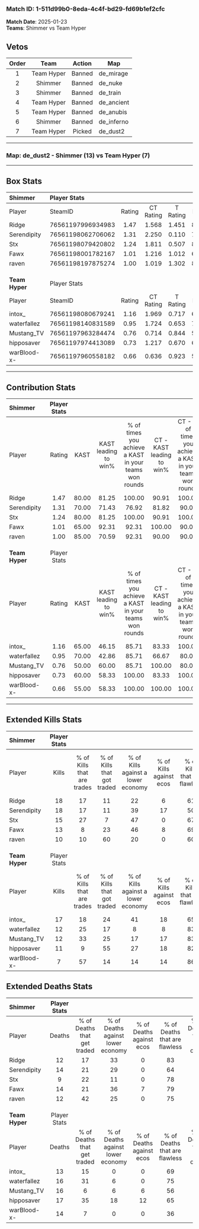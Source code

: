 ### Match ID: 1-511d99b0-8eda-4c4f-bd29-fd69b1ef2cfc  
**Match Date**: 2025-01-23  
**Teams**: Shimmer vs Team Hyper  

## Vetos  

| Order | Team | Action | Map |
| :---: | :--: | :----: | --- |
| 1 | Team Hyper | Banned | de_mirage |
| 2 | Shimmer | Banned | de_nuke |
| 3 | Shimmer | Banned | de_train |
| 4 | Team Hyper | Banned | de_ancient |
| 5 | Team Hyper | Banned | de_anubis |
| 6 | Shimmer | Banned | de_inferno |
| 7 | Team Hyper | Picked | de_dust2 |

---  

### **Map**: de_dust2 - Shimmer (13) vs Team Hyper (7)  
---  

## Box Stats  

| **Shimmer**    | Player Stats      |        |           |          |       |       |       |         |        |      |     |
| :- | :- | :-: | :-: | :-: | :-: | :-: | :-: | :-: | :-: | :-: | :-: |
| Player         | SteamID           | Rating | CT Rating | T Rating | KAST  |  ADR  | Kills | Assists | Deaths | K/D  | HS% |
| Ridge          | 76561197996934983 |  1.47  |   1.568   |  1.451   | 80.00 | 104.5 |  18   |    6    |   12   | 1.50 | 38  |
| Serendipity    | 76561198062706062 |  1.31  |   2.250   |  0.110   | 70.00 | 94.4  |  18   |    7    |   14   | 1.29 | 44  |
| Stx            | 76561198079420802 |  1.24  |   1.811   |  0.507   | 80.00 | 50.8  |  15   |    4    |   9    | 1.67 | 46  |
| Fawx           | 76561198001782167 |  1.01  |   1.216   |  1.012   | 65.00 | 83.3  |  13   |    4    |   14   | 0.93 | 61  |
| raven          | 76561198197875274 |  1.00  |   1.019   |  1.302   | 85.00 | 57.8  |  10   |    4    |   12   | 0.83 | 90  |
|                |                   |        |           |          |       |       |       |         |        |      |     |
|                |                   |        |           |          |       |       |       |         |        |      |     |
|                |                   |        |           |          |       |       |       |         |        |      |     |
| **Team Hyper** | Player Stats      |        |           |          |       |       |       |         |        |      |     |
| Player         | SteamID           | Rating | CT Rating | T Rating | KAST  |  ADR  | Kills | Assists | Deaths | K/D  | HS% |
| intox_         | 76561198080679241 |  1.16  |   1.969   |  0.717   | 65.00 | 71.6  |  17   |    2    |   13   | 1.31 | 47  |
| waterfallez    | 76561198140831589 |  0.95  |   1.724   |  0.653   | 70.00 | 81.4  |  12   |    4    |   16   | 0.75 | 66  |
| Mustang_TV     | 76561197963284474 |  0.76  |   0.714   |  0.844   | 50.00 | 71.4  |  12   |    3    |   16   | 0.75 | 58  |
| hipposaver     | 76561197974413089 |  0.73  |   1.217   |  0.670   | 60.00 | 61.6  |  11   |    2    |   17   | 0.65 | 36  |
| warBlood-x-    | 76561197960558182 |  0.66  |   0.636   |  0.923   | 55.00 | 69.9  |   7   |    8    |   14   | 0.50 | 71  |
---  

## Contribution Stats  

| **Shimmer**    | Player Stats |       |                      |                                                        |                           |                                                             |                          |                                                            |
| :- | :-: | :-: | :-: | :-: | :-: | :-: | :-: | :-: |
| Player         |    Rating    | KAST  | KAST leading to win% | % of times you achieve a KAST in your teams won rounds | CT - KAST leading to win% | CT - % of times you achieve a KAST in your teams won rounds | T - KAST leading to win% | T - % of times you achieve a KAST in your teams won rounds |
| Ridge          |     1.47     | 80.00 |        81.25         |                         100.00                         |           90.91           |                           100.00                            |          60.00           |                           100.00                           |
| Serendipity    |     1.31     | 70.00 |        71.43         |                         76.92                          |           81.82           |                            90.00                            |          33.33           |                           33.33                            |
| Stx            |     1.24     | 80.00 |        81.25         |                         100.00                         |           90.91           |                           100.00                            |          60.00           |                           100.00                           |
| Fawx           |     1.01     | 65.00 |        92.31         |                         92.31                          |          100.00           |                            90.00                            |          75.00           |                           100.00                           |
| raven          |     1.00     | 85.00 |        70.59         |                         92.31                          |           90.00           |                            90.00                            |          42.86           |                           100.00                           |
|                |              |       |                      |                                                        |                           |                                                             |                          |                                                            |
|                |              |       |                      |                                                        |                           |                                                             |                          |                                                            |
|                |              |       |                      |                                                        |                           |                                                             |                          |                                                            |
| **Team Hyper** | Player Stats |       |                      |                                                        |                           |                                                             |                          |                                                            |
| Player         |    Rating    | KAST  | KAST leading to win% | % of times you achieve a KAST in your teams won rounds | CT - KAST leading to win% | CT - % of times you achieve a KAST in your teams won rounds | T - KAST leading to win% | T - % of times you achieve a KAST in your teams won rounds |
| intox_         |     1.16     | 65.00 |        46.15         |                         85.71                          |           83.33           |                           100.00                            |          14.29           |                           50.00                            |
| waterfallez    |     0.95     | 70.00 |        42.86         |                         85.71                          |           66.67           |                            80.00                            |          25.00           |                           100.00                           |
| Mustang_TV     |     0.76     | 50.00 |        60.00         |                         85.71                          |          100.00           |                            80.00                            |          33.33           |                           100.00                           |
| hipposaver     |     0.73     | 60.00 |        58.33         |                         100.00                         |           83.33           |                           100.00                            |          33.33           |                           100.00                           |
| warBlood-x-    |     0.66     | 55.00 |        58.33         |                         100.00                         |          100.00           |                           100.00                            |          28.57           |                           100.00                           |
---  

## Extended Kills Stats  

| **Shimmer**    | Player Stats |                            |                            |                                    |                         |                              |                                 |                                       |                    |           |
| :- | :-: | :-: | :-: | :-: | :-: | :-: | :-: | :-: | :-: | :-: |
| Player         |    Kills     | % of Kills that are trades | % of Kills that got traded | % of Kills against a lower economy | % of Kills against ecos | % of Kills that are flawless | % of Kills that are close duels | % of Kills that are assisted by flash | Pistol Round Kills | AWP Kills |
| Ridge          |      18      |             17             |             11             |                 22                 |            6            |              61              |                6                |                  28                   |         0          |     3     |
| Serendipity    |      18      |             17             |             11             |                 39                 |           17            |              50              |                0                |                   6                   |         0          |     1     |
| Stx            |      15      |             27             |             7              |                 47                 |            0            |              67              |                7                |                   0                   |         0          |     1     |
| Fawx           |      13      |             8              |             23             |                 46                 |            8            |              69              |                8                |                  15                   |         5          |     2     |
| raven          |      10      |             10             |             60             |                 20                 |            0            |              60              |                0                |                   0                   |         0          |     1     |
|                |              |                            |                            |                                    |                         |                              |                                 |                                       |                    |           |
|                |              |                            |                            |                                    |                         |                              |                                 |                                       |                    |           |
|                |              |                            |                            |                                    |                         |                              |                                 |                                       |                    |           |
| **Team Hyper** | Player Stats |                            |                            |                                    |                         |                              |                                 |                                       |                    |           |
| Player         |    Kills     | % of Kills that are trades | % of Kills that got traded | % of Kills against a lower economy | % of Kills against ecos | % of Kills that are flawless | % of Kills that are close duels | % of Kills that are assisted by flash | Pistol Round Kills | AWP Kills |
| intox_         |      17      |             18             |             24             |                 41                 |           18            |              65              |                0                |                   6                   |         0          |     0     |
| waterfallez    |      12      |             25             |             17             |                 8                  |            8            |              83              |               17                |                   0                   |         0          |     2     |
| Mustang_TV     |      12      |             33             |             25             |                 17                 |           17            |              83              |                8                |                   8                   |         1          |     0     |
| hipposaver     |      11      |             9              |             55             |                 27                 |           18            |              82              |                9                |                   0                   |         0          |     1     |
| warBlood-x-    |      7       |             57             |             14             |                 14                 |           14            |              86              |               14                |                   0                   |         0          |     4     |
## Extended Deaths Stats  

| **Shimmer**    | Player Stats |                             |                                   |                          |                               |                            |                           |               |
| :- | :-: | :-: | :-: | :-: | :-: | :-: | :-: | :-: |
| Player         |    Deaths    | % of Deaths that get traded | % of Deaths against lower economy | % of Deaths against ecos | % of Deaths that are flawless | % of Deaths that are close | % of Deaths while blinded | Deaths to AWP |
| Ridge          |      12      |             17              |                33                 |            0             |              83               |             0              |             0             |       0       |
| Serendipity    |      14      |             21              |                29                 |            0             |              64               |             7              |             0             |       0       |
| Stx            |      9       |             22              |                11                 |            0             |              78               |             0              |             0             |       0       |
| Fawx           |      14      |             21              |                36                 |            7             |              79               |             14             |            14             |       0       |
| raven          |      12      |             42              |                25                 |            0             |              75               |             17             |             0             |       1       |
|                |              |                             |                                   |                          |                               |                            |                           |               |
|                |              |                             |                                   |                          |                               |                            |                           |               |
|                |              |                             |                                   |                          |                               |                            |                           |               |
| **Team Hyper** | Player Stats |                             |                                   |                          |                               |                            |                           |               |
| Player         |    Deaths    | % of Deaths that get traded | % of Deaths against lower economy | % of Deaths against ecos | % of Deaths that are flawless | % of Deaths that are close | % of Deaths while blinded | Deaths to AWP |
| intox_         |      13      |             15              |                 0                 |            0             |              69               |             8              |             0             |       2       |
| waterfallez    |      16      |             31              |                 6                 |            0             |              75               |             0              |             0             |       1       |
| Mustang_TV     |      16      |              6              |                 6                 |            6             |              56               |             0              |            19             |       1       |
| hipposaver     |      17      |             35              |                18                 |            12            |              65               |             6              |            18             |       0       |
| warBlood-x-    |      14      |              7              |                 0                 |            0             |              36               |             7              |            14             |       1       |
